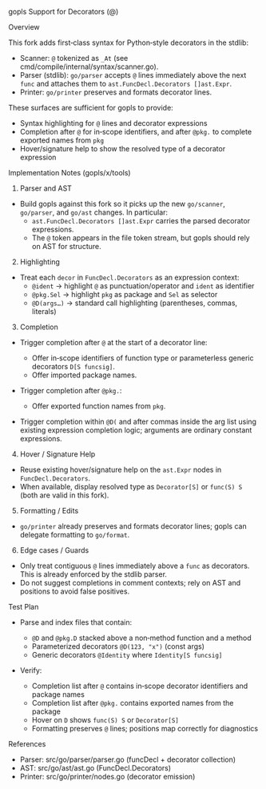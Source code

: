 gopls Support for Decorators (@)

Overview

This fork adds first‑class syntax for Python‑style decorators in the stdlib:

- Scanner: `@` tokenized as `_At` (see cmd/compile/internal/syntax/scanner.go).
- Parser (stdlib): `go/parser` accepts `@` lines immediately above the next `func` and attaches them to `ast.FuncDecl.Decorators []ast.Expr`.
- Printer: `go/printer` preserves and formats decorator lines.

These surfaces are sufficient for gopls to provide:

- Syntax highlighting for `@` lines and decorator expressions
- Completion after `@` for in‑scope identifiers, and after `@pkg.` to complete exported names from `pkg`
- Hover/signature help to show the resolved type of a decorator expression

Implementation Notes (gopls/x/tools)

1) Parser and AST

- Build gopls against this fork so it picks up the new `go/scanner`, `go/parser`, and `go/ast` changes. In particular:
  - `ast.FuncDecl.Decorators []ast.Expr` carries the parsed decorator expressions.
  - The `@` token appears in the file token stream, but gopls should rely on AST for structure.

2) Highlighting

- Treat each `decor` in `FuncDecl.Decorators` as an expression context:
  - `@ident` → highlight `@` as punctuation/operator and `ident` as identifier
  - `@pkg.Sel` → highlight `pkg` as package and `Sel` as selector
  - `@D(args…)` → standard call highlighting (parentheses, commas, literals)

3) Completion

- Trigger completion after `@` at the start of a decorator line:
  - Offer in‑scope identifiers of function type or parameterless generic decorators `D[S funcsig]`.
  - Offer imported package names.

- Trigger completion after `@pkg.`:
  - Offer exported function names from `pkg`.

- Trigger completion within `@D(` and after commas inside the arg list using existing expression completion logic; arguments are ordinary constant expressions.

4) Hover / Signature Help

- Reuse existing hover/signature help on the `ast.Expr` nodes in `FuncDecl.Decorators`.
- When available, display resolved type as `Decorator[S]` or `func(S) S` (both are valid in this fork).

5) Formatting / Edits

- `go/printer` already preserves and formats decorator lines; gopls can delegate formatting to `go/format`.

6) Edge cases / Guards

- Only treat contiguous `@` lines immediately above a `func` as decorators. This is already enforced by the stdlib parser.
- Do not suggest completions in comment contexts; rely on AST and positions to avoid false positives.

Test Plan

- Parse and index files that contain:
  - `@D` and `@pkg.D` stacked above a non‑method function and a method
  - Parameterized decorators `@D(123, "x")` (const args)
  - Generic decorators `@Identity` where `Identity[S funcsig]`

- Verify:
  - Completion list after `@` contains in‑scope decorator identifiers and package names
  - Completion list after `@pkg.` contains exported names from the package
  - Hover on `D` shows `func(S) S` or `Decorator[S]`
  - Formatting preserves `@` lines; positions map correctly for diagnostics

References

- Parser: src/go/parser/parser.go (funcDecl + decorator collection)
- AST: src/go/ast/ast.go (FuncDecl.Decorators)
- Printer: src/go/printer/nodes.go (decorator emission)

